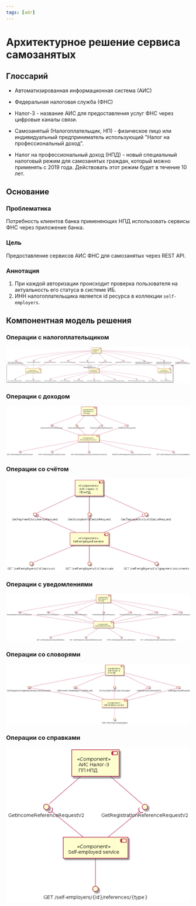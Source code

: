 ```yaml
---
tags: [adr]
---
```


# Архитектурное решение сервиса самозанятых

## Глоссарий

- Автоматизированная информационная система (АИС)

- Федеральная налоговая служба (ФНС)

- Налог-3 - название АИС для предоставления услуг ФНС через цифровые каналы связи.

- Самозанятый (Налогоплательщик, НП) - физическое лицо или индивидуальный предприниматель использующий "Налог на профессиональный доход".

- Налог на профессиональный доход (НПД) - новый специальный налоговый режим для самозанятых граждан, который можно применять с 2019 года. Действовать этот режим будет в течение 10 лет.

## Основание

### Проблематика

Потребность клиентов банка применяющих НПД использовать сервисы ФНС через приложение банка.

### Цель
Предоставление сервисов АИС ФНС для самозанятых через REST API.

### Аннотация

1. При каждой авторизации происходит проверка пользователя на актуальность его статуса в системе ИБ.
2. ИНН налогоплательщика является id ресурса в коллекции `self-employers`.


## Компонентная модель решения

### Операции с налогоплательщиком
![self-employer-components.png](../../assets/images/diagrams/self-employed-service/components/self-employer-components.png)

### Операции с доходом
![incomes-components.png](../../assets/images/diagrams/self-employed-service/components/incomes-components.png)

### Операции со счётом
![account-components.png](../../assets/images/diagrams/self-employed-service/components/account-components.png)

### Операции с уведомлениями
![notifications-components.png](../../assets/images/diagrams/self-employed-service/components/notifications-components.png)

### Операции со словорями
![references-data-components.png](../../assets/images/diagrams/self-employed-service/components/reference-data-components.png)

### Операции со справками
![references-components.png](../../assets/images/diagrams/self-employed-service/components/references-components.png)